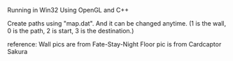 Running in Win32
Using OpenGL and C++

Create paths using "map.dat". And it can be changed anytime.
(1 is the wall, 0 is the path, 2 is start, 3 is the destination.) 

reference:
Wall pics are from Fate-Stay-Night
Floor pic is from Cardcaptor Sakura
